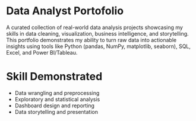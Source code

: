 # Data Analyst Portofolio
A curated collection of real-world data analysis projects showcasing my skills in data cleaning, visualization, business intelligence, and storytelling. This portfolio demonstrates my ability to turn raw data into actionable insights using tools like Python (pandas, NumPy, matplotlib, seaborn), SQL, Excel, and Power BI/Tableau.

# Skill Demonstrated
- Data wrangling and preprocessing
- Exploratory and statistical analysis
- Dashboard design and reporting
- Data storytelling and presentation
